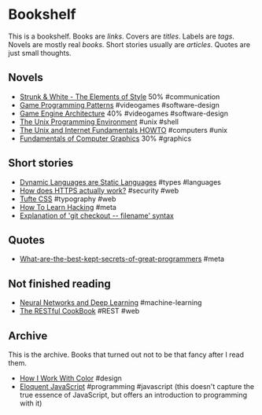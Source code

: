 Bookshelf
===========

This is a bookshelf. Books are *links*. Covers are *titles*. Labels
are *tags*. Novels are mostly real *books*. Short stories usually are
*articles*. Quotes are just small thoughts.

Novels
-------

* [Strunk & White - The Elements of Style](https://en.wikipedia.org/wiki/The_Elements_of_Style) 50% #communication
* [Game Programming Patterns](http://gameprogrammingpatterns.com/) #videogames #software-design
* [Game Engine Architecture](http://gameenginebook.com/) 40% #videogames #software-design
* [The Unix Programming Environment](https://en.wikipedia.org/wiki/The_Unix_Programming_Environment) #unix #shell
* [The Unix and Internet Fundamentals HOWTO](http://tldp.org/HOWTO/Unix-and-Internet-Fundamentals-HOWTO/) #computers #unix
* [Fundamentals of Computer Graphics](http://www.cs.cornell.edu/~srm/fcg3/) 30% #graphics

Short stories
--------------

* [Dynamic Languages are Static Languages](https://existentialtype.wordpress.com/2011/03/19/dynamic-languages-are-static-languages/) #types #languages
* [How does HTTPS actually work?](http://robertheaton.com/2014/03/27/how-does-https-actually-work/) #security #web
* [Tufte CSS](https://edwardtufte.github.io/tufte-css/) #typography #web
* [How To Learn Hacking](http://www.catb.org/esr/faqs/hacking-howto.html) #meta
* [Explanation of 'git checkout -- filename' syntax](http://stackoverflow.com/questions/6561142/difference-between-git-checkout-filename-and-git-checkout-filename)

Quotes
------
* [What-are-the-best-kept-secrets-of-great-programmers](https://www.quora.com/What-are-the-best-kept-secrets-of-great-programmers/answer/Jens-Rantil?srid=tsOh&share=1) #meta

Not finished reading
----------------------

* [Neural Networks and Deep Learning](http://neuralnetworksanddeeplearning.com/chap1.html) #machine-learning
* [The RESTful CookBook](http://restcookbook.com/) #REST #web

Archive
--------

This is the archive. Books that turned out not to be that fancy after
I read them.

* [How I Work With Color](https://medium.com/@JustinMezzell/how-i-work-with-color-8439c98ae5ed) #design
* [Eloquent JavaScript](http://eloquentjavascript.net/) #programming
  #javascript (this doesn't capture the true essence of JavaScript,
  but offers an introduction to programming with it)
